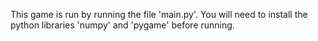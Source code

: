 This game is run by running the file 'main.py'. You will need to install the python libraries 'numpy' and 'pygame' before running.
